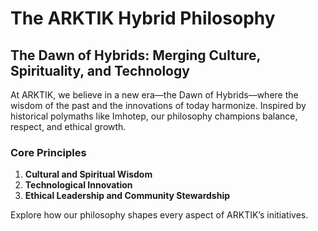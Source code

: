 # The ARKTIK Hybrid Philosophy

## The Dawn of Hybrids: Merging Culture, Spirituality, and Technology
At ARKTIK, we believe in a new era—the Dawn of Hybrids—where the wisdom of the past and the innovations of today harmonize. Inspired by historical polymaths like Imhotep, our philosophy champions balance, respect, and ethical growth.

### Core Principles
1. **Cultural and Spiritual Wisdom**
2. **Technological Innovation**
3. **Ethical Leadership and Community Stewardship**

Explore how our philosophy shapes every aspect of ARKTIK’s initiatives.
